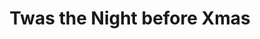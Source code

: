 ---
pid: fs106
title: Twas the Night before Xmas
location_transcription: Library - Logan Circle
coordinates: "[-75.171080242133, 39.959280368628]"
zipcode: '19047'
gen_neighborhood: 
neighborhood: 
outside_phl: 'Langhorne PA '
age: '57'
age_range: 50-59
instagram: 
image_file_name: fs_106.jpg
proposal_transcription: Samuel Clemins - author of twas the night before xmas
topic: Pop Culture
topic_summary: '0'
type: Other No Form
keywords_other: 
credit: Carol Damiano
image_labels: 
twitter: 
facebook: 
permalink: "/monuments/fs106/"
layout: item-page
---